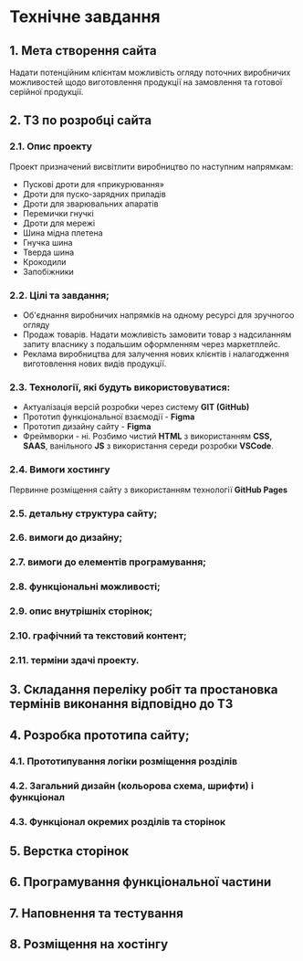 # Технічне завдання
## 1. Мета створення сайта
Надати потенційним клієнтам можливість огляду поточних виробничих можливостей щодо виготовлення продукції на замовлення та готової серійної продукції.
## 2. ТЗ по розробці сайта
### 2.1. Опис проекту
Проект призначений висвітлити виробництво по наступним напрямкам:
* Пускові дроти для «прикурювання»
* Дроти для пуско-зарядних приладів
* Дроти для зварювальних апаратів
* Перемички гнучкі
* Дроти для мережі
* Шина мідна плетена
* Гнучка шина
* Тверда шина
* Крокодили
* Запобіжники
### 2.2. Цілі та завдання;
* Об'єднання виробничих напрямків на одному ресурсі для зручногоо огляду
* Продаж товарів. Надати можливість замовити товар з надсиланням запиту власнику з подальшим оформленням через маркетплейс.
* Реклама виробництва для залучення нових клієнтів і налагодження виготовлення нових видів продукції.
### 2.3. Технології, які будуть використовуватися:
* Актуалізація версій розробки через систему __GIT (GitHub)__
* Прототип функціональної взаємодії - __Figma__
* Прототип дизайну сайту - __Figma__
* Фреймворки - ні. Розбимо чистий __HTML__ з використанням __CSS, SAAS__, ванільного __JS__ з використання середи розробки __VSCode__.
### 2.4. Вимоги хостингу
Первинне розміщення сайту з використанням технології __GitHub Pages__
### 2.5. детальну структура сайту;
### 2.6. вимоги до дизайну;
### 2.7. вимоги до елементів програмування;
### 2.8. функціональні можливості;
### 2.9. опис внутрішніх сторінок;
### 2.10. графічний та текстовий контент;
### 2.11. терміни здачі проекту.

## 3. Складання переліку робіт та простановка термінів виконання відповідно до ТЗ

## 4. Розробка прототипа сайту;
### 4.1. Прототипування логіки розміщення розділів
### 4.2. Загальний дизайн (кольорова схема, шрифти) і функціонал
### 4.3. Функціонал окремих розділів та сторінок

## 5. Верстка сторінок

## 6. Програмування функціональної частини

## 7. Наповнення та тестування

## 8. Розміщення на хостінгу
